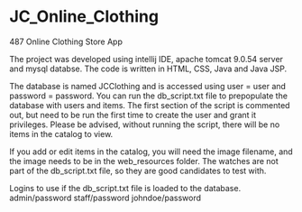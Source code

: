 # JC_Online_Clothing
487 Online Clothing Store App

The project was developed using intellij IDE, apache tomcat 9.0.54 server and mysql databse. The code is written in HTML, CSS, Java and Java JSP.

The database is named JCClothing and is accessed using user = user and password = password. You can run the db_script.txt file
to prepopulate the database with users and items. The first section of the script is commented out, but need to be run the first time to create the user and grant it privileges. Please be advised, without running the script, there will be no items in the catalog to view. 

If you add or edit items in the catalog, you will need the image filename, and the image needs to be in the web_resources folder. The watches are not part of the db_script.txt file, so they are good candidates to test with. 

Logins to use if the db_script.txt file is loaded to the database.
admin/password
staff/password
johndoe/password

